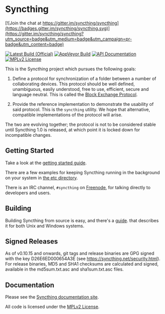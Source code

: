 # Syncthing

[![Join the chat at https://gitter.im/syncthing/syncthing](https://badges.gitter.im/syncthing/syncthing.svg)](https://gitter.im/syncthing/syncthing?utm_source=badge&utm_medium=badge&utm_campaign=pr-badge&utm_content=badge)

[![Latest Build (Official)](https://img.shields.io/jenkins/s/http/build.syncthing.net/syncthing.svg?style=flat-square&label=unix%20build)](http://build.syncthing.net/job/syncthing/lastBuild/)
[![AppVeyor Build](https://img.shields.io/appveyor/ci/calmh/syncthing/master.svg?style=flat-square&label=windows%20build)](https://ci.appveyor.com/project/calmh/syncthing)
[![API Documentation](https://img.shields.io/badge/api-Godoc-blue.svg?style=flat-square)](http://godoc.org/github.com/syncthing/syncthing)
[![MPLv2 License](https://img.shields.io/badge/license-MPLv2-blue.svg?style=flat-square)](https://www.mozilla.org/MPL/2.0/)

This is the Syncthing project which pursues the following goals:

 1. Define a protocol for synchronization of a folder between a number of
    collaborating devices. This protocol should be well defined, unambiguous,
    easily understood, free to use, efficient, secure and language neutral.
    This is called the [Block Exchange Protocol][1].

 2. Provide the reference implementation to demonstrate the usability of
    said protocol. This is the `syncthing` utility. We hope that
    alternative, compatible implementations of the protocol will arise.

The two are evolving together; the protocol is not to be considered
stable until Syncthing 1.0 is released, at which point it is locked down
for incompatible changes.

## Getting Started

Take a look at the [getting started guide][2].

There are a few examples for keeping Syncthing running in the background
on your system in [the etc directory][3].

There is an IRC channel, `#syncthing` on [Freenode][4], for talking directly
to developers and users.

## Building

Building Syncthing from source is easy, and there's a [guide][5].
that describes it for both Unix and Windows systems.

## Signed Releases

As of v0.10.15 and onwards, git tags and release binaries are GPG signed
with the key D26E6ED000654A3E (see https://syncthing.net/security.html).
For release binaries, MD5 and SHA1 checksums are calculated and signed,
available in the md5sum.txt.asc and sha1sum.txt.asc files.

## Documentation

Please see the [Syncthing documentation site][6].

All code is licensed under the [MPLv2 License][7].

[1]: http://docs.syncthing.net/specs/bep-v1.html
[2]: http://docs.syncthing.net/intro/getting-started.html
[3]: https://github.com/syncthing/syncthing/blob/master/etc
[4]: https://webchat.freenode.net/
[5]: http://docs.syncthing.net/dev/building.html
[6]: http://docs.syncthing.net/
[7]: https://github.com/syncthing/syncthing/blob/master/LICENSE
